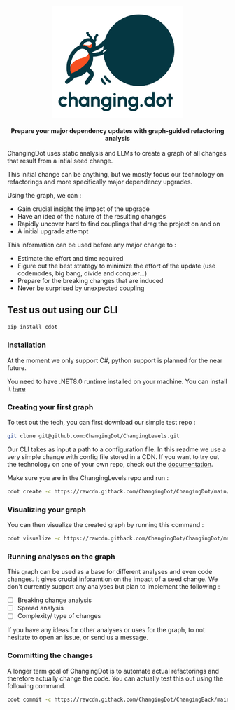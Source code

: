 <div align="center">
  <img src="./docs/assets/logo_white_background.png" alt="ChangingDot Logo" width=300></img>
</div>
<br>
<div align="center">
  <b>Prepare your major dependency updates with graph-guided refactoring analysis</b>
</div>
<br>
ChangingDot uses static analysis and LLMs to create a graph of all changes that result from a intial seed change. 

This initial change can be anything, but we mostly focus our technology on refactorings and more specifically major dependency upgrades.

Using the graph, we can :

- Gain crucial insight the impact of the upgrade
- Have an idea of the nature of the resulting changes
- Rapidly uncover hard to find couplings that drag the project on and on
- A initial upgrade attempt

This information can be used before any major change to : 

- Estimate the effort and time required
- Figure out the best strategy to minimize the effort of the update (use codemodes, big bang, divide and conquer...)
- Prepare for the breaking changes that are induced
- Never be surprised by unexpected coupling


## Test us out using our CLI  

``` bash
pip install cdot
```

### Installation

At the moment we only support C#, python support is planned for the near future.

You need to have .NET8.0 runtime installed on your machine. You can install it [here](https://dotnet.microsoft.com/download/dotnet/8.0)

### Creating your first graph

To test out the tech, you can first download our simple test repo : 

```bash
git clone git@github.com:ChangingDot/ChangingLevels.git
```

Our CLI takes as input a path to a configuration file. In this readme we use a very simple change with config file stored in a CDN. If you want to try out the technology on one of your own repo, check out the [documentation](https://changingdot.github.io/ChangingDot/).

Make sure you are in the ChangingLevels repo and run :

```bash
cdot create -c https://rawcdn.githack.com/ChangingDot/ChangingDot/main/examples/example.yaml
```

### Visualizing your graph

You can then visualize the created graph by running this command : 

```bash
cdot visualize -c https://rawcdn.githack.com/ChangingDot/ChangingDot/main/examples/example.yaml
```

### Running analyses on the graph

This graph can be used as a base for different analyses and even code changes. It gives crucial inforamtion on the impact of a seed change.
We don't currently support any analyses but plan to implement the following : 

- [ ] Breaking change analysis
- [ ] Spread analysis
- [ ] Complexity/ type of changes

If you have any ideas for other analyses or uses for the graph, to not hesitate to open an issue, or send us a message.

### Committing the changes

A longer term goal of ChangingDot is to automate actual refactorings and therefore actually change the code. You can actually test this out using the following command.

```bash
cdot commit -c https://rawcdn.githack.com/ChangingDot/ChangingBack/main/examples/example.yaml
```